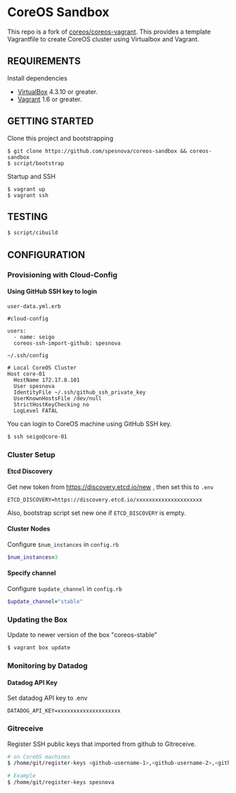 # CoreOS Sandbox
This repo is a fork of [coreos/coreos-vagrant](https://github.com/coreos/coreos-vagrant).
This provides a template Vagrantfile to create CoreOS cluster using Virtualbox and Vagrant.

## REQUIREMENTS
Install dependencies

* [VirtualBox](https://www.virtualbox.org/) 4.3.10 or greater.
* [Vagrant](https://www.vagrantup.com/downloads.html) 1.6 or greater.

## GETTING STARTED
Clone this project and bootstrapping

```
$ git clone https://github.com/spesnova/coreos-sandbox && coreos-sandbox
$ script/bootstrap
```

Startup and SSH

```
$ vagrant up
$ vagrant ssh
```

## TESTING

```bash
$ script/cibuild
```

## CONFIGURATION
### Provisioning with Cloud-Config
#### Using GitHub SSH key to login

`user-data.yml.erb`

```
#cloud-config

users:
  - name: seigo
  coreos-ssh-import-github: spesnova
```

`~/.ssh/config`

```
# Local CoreOS Cluster
Host core-01
  HostName 172.17.8.101
  User spesnova
  IdentityFile ~/.ssh/github_ssh_private_key
  UserKnownHostsFile /dev/null
  StrictHostKeyChecking no
  LogLevel FATAL
```

You can login to CoreOS machine using GitHub SSH key.

```bash
$ ssh seigo@core-01
```

### Cluster Setup
#### Etcd Discovery
Get new token from https://discovery.etcd.io/new , then set this to `.env`

```
ETCD_DISCOVERY=https://discovery.etcd.io/xxxxxxxxxxxxxxxxxxxxx
```

Also, bootstrap script set new one if `ETCD_DISCOVERY` is empty.

#### Cluster Nodes
Configure `$num_instances` in `config.rb`

```ruby
$num_instances=3
```

#### Specify channel
Configure `$update_channel` in `config.rb`

```ruby
$update_channel="stable"
```

### Updating the Box
Update to newer version of the box "coreos-stable"

```bash
$ vagrant box update
```

### Monitoring by Datadog
#### Datadog API Key
Set datadog API key to .env

```
DATADOG_API_KEY=xxxxxxxxxxxxxxxxxxxx
```

### Gitreceive
Register SSH public keys that imported from github to Gitreceive.

```bash
# on CoreOS machines
$ /home/git/register-keys <github-username-1>,<github-username-2>,<github-username-3>

# Example
$ /home/git/register-keys spesnova
```
